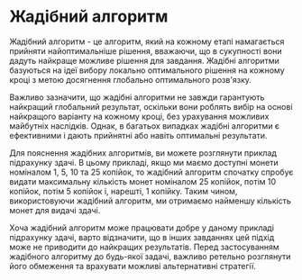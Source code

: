 # Жадібний алгоритм

Жадібний алгоритм - це алгоритм, який на кожному етапі намагається прийняти найоптимальніше рішення, вважаючи, що в сукупності вони дадуть найкраще можливе рішення для завдання. Жадібні алгоритми базуються на ідеї вибору локально оптимального рішення на кожному кроці з метою досягнення глобально оптимального розв'язку.

Важливо зазначити, що жадібні алгоритми не завжди гарантують найкращий глобальний результат, оскільки вони роблять вибір на основі найкращого варіанту на кожному кроці, без урахування можливих майбутніх наслідків. Однак, в багатьох випадках жадібні алгоритми є ефективними і дають прийнятні або навіть оптимальні результати.

Для пояснення жадібних алгоритмів, ви можете розглянути приклад підрахунку здачі. В цьому прикладі, якщо ми маємо доступні монети номіналом 1, 5, 10 та 25 копійок, то жадібний алгоритм спочатку спробує видати максимальну кількість монет номіналом 25 копійок, потім 10 копійок, потім 5 копійок і, нарешті, 1 копійку. Таким чином, використовуючи жадібний алгоритм, ми отримаємо найменшу кількість монет для видачі здачі.

Хоча жадібний алгоритм може працювати добре у даному прикладі підрахунку здачі, варто відзначити, що в інших завданнях цей підхід може не приводити до найкращих результатів. Перед застосуванням жадібного алгоритму до будь-якої задачі, важливо ретельно розглянути його обмеження та врахувати можливі альтернативні стратегії.
